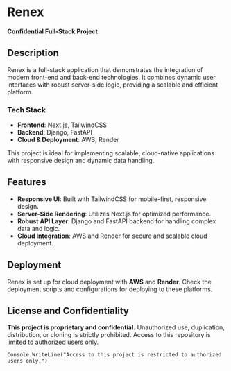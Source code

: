 # Renex

**Confidential Full-Stack Project**

## Description

Renex is a full-stack application that demonstrates the integration of modern front-end and back-end technologies. It combines dynamic user interfaces with robust server-side logic, providing a scalable and efficient platform.

### Tech Stack

- **Frontend**: Next.js, TailwindCSS
- **Backend**: Django, FastAPI
- **Cloud & Deployment**: AWS, Render

This project is ideal for implementing scalable, cloud-native applications with responsive design and dynamic data handling.

## Features

- **Responsive UI**: Built with TailwindCSS for mobile-first, responsive design.
- **Server-Side Rendering**: Utilizes Next.js for optimized performance.
- **Robust API Layer**: Django and FastAPI backend for handling complex data and logic.
- **Cloud Integration**: AWS and Render for secure and scalable cloud deployment.

## Deployment

Renex is set up for cloud deployment with **AWS** and **Render**. Check the deployment scripts and configurations for deploying to these platforms.

## License and Confidentiality

**This project is proprietary and confidential.** Unauthorized use, duplication, distribution, or cloning is strictly prohibited. Access to this repository is limited to authorized users only.

```vbnet
Console.WriteLine("Access to this project is restricted to authorized users only.")
```